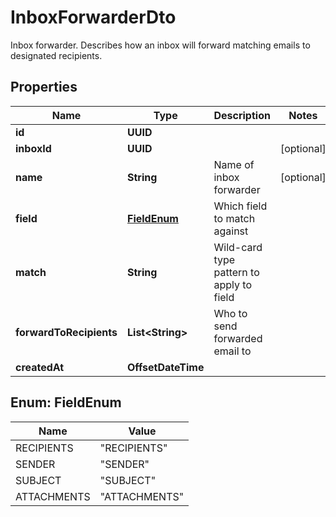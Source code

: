 

# InboxForwarderDto

Inbox forwarder. Describes how an inbox will forward matching emails to designated recipients.

## Properties

| Name | Type | Description | Notes |
|------------ | ------------- | ------------- | -------------|
|**id** | **UUID** |  |  |
|**inboxId** | **UUID** |  |  [optional] |
|**name** | **String** | Name of inbox forwarder |  [optional] |
|**field** | [**FieldEnum**](#FieldEnum) | Which field to match against |  |
|**match** | **String** | Wild-card type pattern to apply to field |  |
|**forwardToRecipients** | **List&lt;String&gt;** | Who to send forwarded email to |  |
|**createdAt** | **OffsetDateTime** |  |  |



## Enum: FieldEnum

| Name | Value |
|---- | -----|
| RECIPIENTS | &quot;RECIPIENTS&quot; |
| SENDER | &quot;SENDER&quot; |
| SUBJECT | &quot;SUBJECT&quot; |
| ATTACHMENTS | &quot;ATTACHMENTS&quot; |



